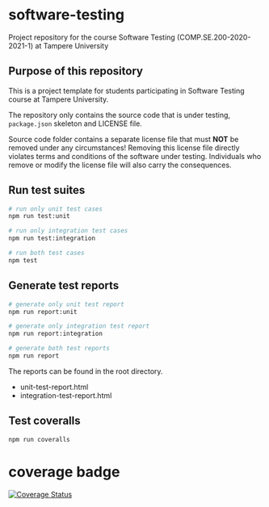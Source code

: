 # software-testing
Project repository for the course Software Testing (COMP.SE.200-2020-2021-1) at Tampere University

## Purpose of this repository

This is a project template for students participating in Software Testing course
at Tampere University.

The repository only contains the source code that is under testing, `package.json` skeleton
and LICENSE file.

Source code folder contains a separate license file that must **NOT** be removed under any circumstances!
Removing this license file directly violates terms and conditions of the software under testing.
Individuals who remove or modify the license file will also carry the consequences.

## Run test suites

```bash
# run only unit test cases
npm run test:unit

# run only integration test cases
npm run test:integration

# run both test cases
npm test
```

## Generate test reports

```bash
# generate only unit test report
npm run report:unit

# generate only integration test report
npm run report:integration

# generate both test reports
npm run report
```

The reports can be found in the root directory.
  - unit-test-report.html
  - integration-test-report.html

## Test coveralls

```bash
npm run coveralls
```

# coverage badge
[![Coverage Status](https://coveralls.io/repos/github/myny94/software-testing/badge.svg?branch=main)](https://coveralls.io/github/myny94/software-testing?branch=main)